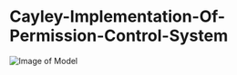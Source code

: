 # Cayley-Implementation-Of-Permission-Control-System
![Image of Model](https://github.com/bijiezhu/Cayley-Implementation-Of-Permission-Control-System/blob/master/permission_model.png)
